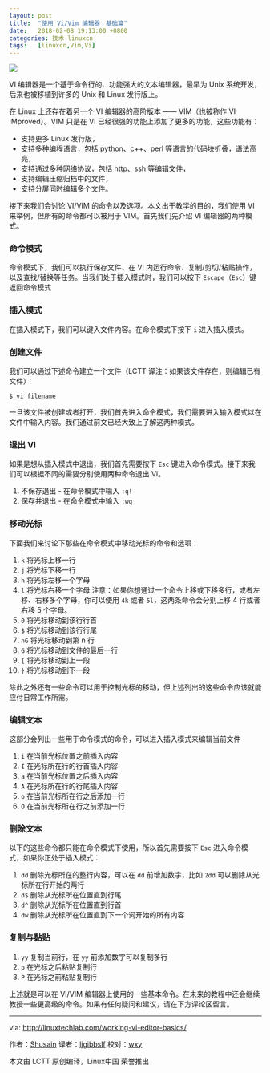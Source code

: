 ```yaml
---
layout: post
title:	"使用 Vi/Vim 编辑器：基础篇"
date:	2018-02-08 19:13:00 +0800 
categories:	技术 linuxcn 
tags:	[linuxcn,Vim,Vi]
---
```



![](/Asserts/Images//attachment/album/201802/08/191332xx3uhxhek3kk0g3f.png)


VI 编辑器是一个基于命令行的、功能强大的文本编辑器，最早为 Unix 系统开发，后来也被移植到许多的 Unix 和 Linux 发行版上。


在 Linux 上还存在着另一个 VI 编辑器的高阶版本 —— VIM（也被称作 VI IMproved）。VIM 只是在 VI 已经很强的功能上添加了更多的功能，这些功能有：


* 支持更多 Linux 发行版，
* 支持多种编程语言，包括 python、c++、perl 等语言的代码块折叠，语法高亮，
* 支持通过多种网络协议，包括 http、ssh 等编辑文件，
* 支持编辑压缩归档中的文件，
* 支持分屏同时编辑多个文件。


接下来我们会讨论 VI/VIM 的命令以及选项。本文出于教学的目的，我们使用 VI 来举例，但所有的命令都可以被用于 VIM。首先我们先介绍 VI 编辑器的两种模式。


### 命令模式


命令模式下，我们可以执行保存文件、在 VI 内运行命令、复制/剪切/粘贴操作，以及查找/替换等任务。当我们处于插入模式时，我们可以按下 `Escape`（`Esc`）键返回命令模式


### 插入模式


在插入模式下，我们可以键入文件内容。在命令模式下按下 `i` 进入插入模式。


### 创建文件


我们可以通过下述命令建立一个文件（LCTT 译注：如果该文件存在，则编辑已有文件）：



```
$ vi filename

```

一旦该文件被创建或者打开，我们首先进入命令模式，我们需要进入输入模式以在文件中输入内容。我们通过前文已经大致上了解这两种模式。


### 退出 Vi


如果是想从插入模式中退出，我们首先需要按下 `Esc` 键进入命令模式。接下来我们可以根据不同的需要分别使用两种命令退出 Vi。


1. 不保存退出 - 在命令模式中输入 `:q!`
2. 保存并退出 - 在命令模式中输入 `:wq`


### 移动光标


下面我们来讨论下那些在命令模式中移动光标的命令和选项：


1. `k` 将光标上移一行
2. `j` 将光标下移一行
3. `h` 将光标左移一个字母
4. `l` 将光标右移一个字母
注意：如果你想通过一个命令上移或下移多行，或者左移、右移多个字母，你可以使用 `4k` 或者 `5l`，这两条命令会分别上移 4 行或者右移 5 个字母。
5. `0` 将光标移动到该行行首
6. `$` 将光标移动到该行行尾
7. `nG` 将光标移动到第 n 行
8. `G` 将光标移动到文件的最后一行
9. `{` 将光标移动到上一段
10. `}` 将光标移动到下一段


除此之外还有一些命令可以用于控制光标的移动，但上述列出的这些命令应该就能应付日常工作所需。


### 编辑文本


这部分会列出一些用于命令模式的命令，可以进入插入模式来编辑当前文件


1. `i` 在当前光标位置之前插入内容
2. `I` 在光标所在行的行首插入内容
3. `a` 在当前光标位置之后插入内容
4. `A` 在光标所在行的行尾插入内容
5. `o` 在当前光标所在行之后添加一行
6. `O` 在当前光标所在行之前添加一行


### 删除文本


以下的这些命令都只能在命令模式下使用，所以首先需要按下 `Esc` 进入命令模式，如果你正处于插入模式：


1. `dd` 删除光标所在的整行内容，可以在 `dd` 前增加数字，比如 `2dd` 可以删除从光标所在行开始的两行
2. `d$` 删除从光标所在位置直到行尾
3. `d^` 删除从光标所在位置直到行首
4. `dw` 删除从光标所在位置直到下一个词开始的所有内容


### 复制与黏贴


1. `yy` 复制当前行，在 `yy` 前添加数字可以复制多行
2. `p` 在光标之后粘贴复制行
3. `P` 在光标之前粘贴复制行


上述就是可以在 VI/VIM 编辑器上使用的一些基本命令。在未来的教程中还会继续教授一些更高级的命令。如果有任何疑问和建议，请在下方评论区留言。




---


via: <http://linuxtechlab.com/working-vi-editor-basics/>


作者：[Shusain](http://linuxtechlab.com/author/shsuain/) 译者：[ljgibbslf](https://github.com/ljgibbslf) 校对：[wxy](https://github.com/wxy)


本文由 LCTT 原创编译，Linux中国 荣誉推出
